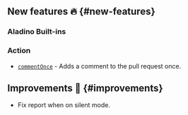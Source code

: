 ## New features :fire: {#new-features}

### Aladino Built-ins

### Action
- [`commentOnce`](/guides/built-ins#commentonce) - Adds a comment to the pull request once.

## Improvements :rocket: {#improvements}
- Fix report when on silent mode.